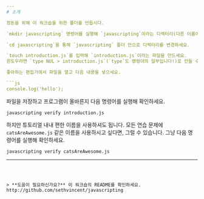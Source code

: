 ```yaml
---
# 소개

정돈을 위해 이 워크숍을 위한 폴더를 만듭시다.

`mkdir javascripting` 명령어를 실행해 `javascripting`이라는 디렉터리(다른 이름이어도 됩니다)를 만드세요.

`cd javascripting`을 통해 `javascripting` 폴더 안으로 디렉터리를 변경하세요.

`touch introduction.js`를 입력해 `introduction.js`이라는 파일을 만드세요.
윈도우라면 `type NUL > introduction.js`(`type`도 명령어의 일부입니다!)로 만들 수 있습니다.

좋아하는 편집기에서 파일을 열고 다음 내용을 넣으세요.

```js
console.log('hello');
```

파일을 저장하고 프로그램이 올바른지 다음 명령어를 실행해 확인하세요.

`javascripting verify introduction.js`

하지만 튜토리얼 내내 편한 이름을 사용하셔도 됩니다. 모든 연습 문제에 `catsAreAwesome.js` 같은 이름을 사용하시고 싶다면, 그럴 수 있습니다. 그냥 다음 명령어를 실행해 확인하세요.

`javascripting verify catsAreAwesome.js`

---
```



> **도움이 필요하신가요?** 이 워크숍의 README를 확인하세요. http://github.com/sethvincent/javascripting

